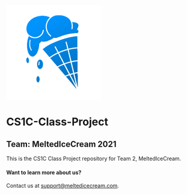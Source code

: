 


![smalllogo](smalllogo.png)
# CS1C-Class-Project

## Team: MeltedIceCream 2021
This is the CS1C Class Project repository for Team 2, MeltedIceCream.

#### Want to learn more about us?
Contact us at support@meltedicecream.com.
